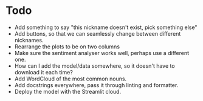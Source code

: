 # Todo

* Add something to say "this nickname doesn't exist, pick something else"
* Add buttons, so that we can seamlessly change between different nicknames.
* Rearrange the plots to be on two columns
* Make sure the sentiment analyser works well, perhaps use a different one.
* How can I add the model/data somewhere, so it doesn't have to download it each time?
* Add WordCloud of the most common nouns.
* Add docstrings everywhere, pass it through linting and formatter.
* Deploy the model with the Streamlit cloud.